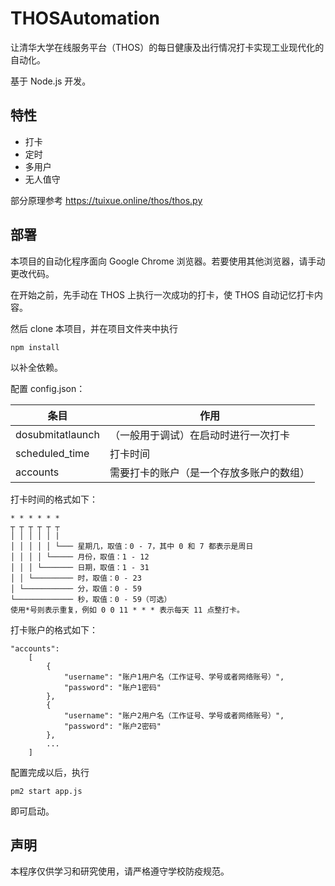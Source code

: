 # THOSAutomation

让清华大学在线服务平台（THOS）的每日健康及出行情况打卡实现工业现代化的自动化。

基于 Node.js 开发。

## 特性

* 打卡
* 定时
* 多用户
* 无人值守

部分原理参考 https://tuixue.online/thos/thos.py

## 部署

本项目的自动化程序面向 Google Chrome 浏览器。若要使用其他浏览器，请手动更改代码。

在开始之前，先手动在 THOS 上执行一次成功的打卡，使 THOS 自动记忆打卡内容。

然后 clone 本项目，并在项目文件夹中执行
```
npm install
```
以补全依赖。

配置 config.json：

|条目|作用|
|-|-|
|dosubmitatlaunch|（一般用于调试）在启动时进行一次打卡|
|scheduled_time|打卡时间|
|accounts|需要打卡的账户（是一个存放多账户的数组）|

打卡时间的格式如下：
```
* * * * * *
┬ ┬ ┬ ┬ ┬ ┬
│ │ │ │ │ |
│ │ │ │ │ └─── 星期几，取值：0 - 7，其中 0 和 7 都表示是周日
│ │ │ │ └───── 月份，取值：1 - 12
│ │ │ └─────── 日期，取值：1 - 31
│ │ └───────── 时，取值：0 - 23
│ └─────────── 分，取值：0 - 59
└───────────── 秒，取值：0 - 59（可选）
使用*号则表示重复，例如 0 0 11 * * * 表示每天 11 点整打卡。
```

打卡账户的格式如下：
```
"accounts":
    [
        {
            "username": "账户1用户名（工作证号、学号或者网络账号）",
            "password": "账户1密码"
        },
        {
            "username": "账户2用户名（工作证号、学号或者网络账号）",
            "password": "账户2密码"
        },
        ...
    ]
```

配置完成以后，执行
```
pm2 start app.js
```
即可启动。

## 声明

本程序仅供学习和研究使用，请严格遵守学校防疫规范。
